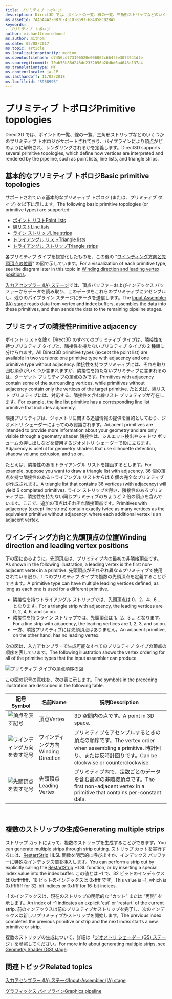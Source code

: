 ```yaml
---
title: プリミティブ トポロジ
description: Direct3D では、ポイントの一覧、線の一覧、三角形ストリップなどのいくつかのプリミティブ トポロジがサポートされており、パイプラインにより頂点がどのように解釈され、レンダリングされるかを定義します。
ms.assetid: 7AA5A4A2-0B7C-431D-B597-684D58C02BA5
keywords:
- プリミティブ トポロジ
author: michaelfromredmond
ms.author: mithom
ms.date: 02/08/2017
ms.topic: article
ms.localizationpriority: medium
ms.openlocfilehash: d7456cd773196520e066062c664f5e3073941dfe
ms.sourcegitcommit: 70ab58b88d248de2332096b20dbd6a4643d137a4
ms.translationtype: MT
ms.contentlocale: ja-JP
ms.lasthandoff: 11/02/2018
ms.locfileid: "5938995"
---
```

# <a name="primitive-topologies"></a><span data-ttu-id="733c0-104">プリミティブ トポロジ</span><span class="sxs-lookup"><span data-stu-id="733c0-104">Primitive topologies</span></span>


<span data-ttu-id="733c0-105">Direct3D では、ポイントの一覧、線の一覧、三角形ストリップなどのいくつかのプリミティブ トポロジがサポートされており、パイプラインにより頂点がどのように解釈され、レンダリングされるかを定義します。</span><span class="sxs-lookup"><span data-stu-id="733c0-105">Direct3D supports several primitive topologies, which define how vertices are interpreted and rendered by the pipeline, such as point lists, line lists, and triangle strips.</span></span>

## <a name="span-idprimitivetypesspanspan-idprimitivetypesspanspan-idprimitivetypesspanbasic-primitive-topologies"></a><span data-ttu-id="733c0-106"><span id="Primitive_Types"></span><span id="primitive_types"></span><span id="PRIMITIVE_TYPES"></span>基本的なプリミティブ トポロジ</span><span class="sxs-lookup"><span data-stu-id="733c0-106"><span id="Primitive_Types"></span><span id="primitive_types"></span><span id="PRIMITIVE_TYPES"></span>Basic primitive topologies</span></span>


<span data-ttu-id="733c0-107">サポートされている基本的なプリミティブ トポロジ (または、プリミティブ タイプ) を以下に示します。</span><span class="sxs-lookup"><span data-stu-id="733c0-107">The following basic primitive topologies (or primitive types) are supported:</span></span>

-   [<span data-ttu-id="733c0-108">ポイント リスト</span><span class="sxs-lookup"><span data-stu-id="733c0-108">Point lists</span></span>](point-lists.md)
-   [<span data-ttu-id="733c0-109">線リスト</span><span class="sxs-lookup"><span data-stu-id="733c0-109">Line lists</span></span>](line-lists.md)
-   [<span data-ttu-id="733c0-110">ライン ストリップ</span><span class="sxs-lookup"><span data-stu-id="733c0-110">Line strips</span></span>](line-strips.md)
-   [<span data-ttu-id="733c0-111">トライアングル リスト</span><span class="sxs-lookup"><span data-stu-id="733c0-111">Triangle lists</span></span>](triangle-lists.md)
-   [<span data-ttu-id="733c0-112">トライアングル ストリップ</span><span class="sxs-lookup"><span data-stu-id="733c0-112">Triangle strips</span></span>](triangle-strips.md)

<span data-ttu-id="733c0-113">各プリミティブ タイプを視覚化したものを、この後の "[ワインディング方向と先頭頂点の位置](#winding-direction-and-leading-vertex-positions)" の図で示しています。</span><span class="sxs-lookup"><span data-stu-id="733c0-113">For a visualization of each primitive type, see the diagram later in this topic in [Winding direction and leading vertex positions](#winding-direction-and-leading-vertex-positions).</span></span>

<span data-ttu-id="733c0-114">[入力アセンブラー (IA) ステージ](input-assembler-stage--ia-.md)では、頂点バッファーおよびインデックス バッファーからデータを読み取り、このデータをこれらのプリミティブにアセンブルし、残りのパイプライン ステージにデータを送信します。</span><span class="sxs-lookup"><span data-stu-id="733c0-114">The [Input Assembler (IA) stage](input-assembler-stage--ia-.md) reads data from vertex and index buffers, assembles the data into these primitives, and then sends the data to the remaining pipeline stages.</span></span>

## <a name="span-idprimitiveadjacencyspanspan-idprimitiveadjacencyspanspan-idprimitiveadjacencyspanprimitive-adjacency"></a><span data-ttu-id="733c0-115"><span id="Primitive_Adjacency"></span><span id="primitive_adjacency"></span><span id="PRIMITIVE_ADJACENCY"></span>プリミティブの隣接性</span><span class="sxs-lookup"><span data-stu-id="733c0-115"><span id="Primitive_Adjacency"></span><span id="primitive_adjacency"></span><span id="PRIMITIVE_ADJACENCY"></span>Primitive adjacency</span></span>


<span data-ttu-id="733c0-116">ポイント リストを除く Direct3D のすべてのプリミティブ タイプは、隣接性を持つプリミティブ タイプと、隣接性を持たないプリミティブ タイプの 2 種類に分けられます。</span><span class="sxs-lookup"><span data-stu-id="733c0-116">All Direct3D primitive types (except the point list) are available in two versions: one primitive type with adjacency and one primitive type without adjacency.</span></span> <span data-ttu-id="733c0-117">隣接性を持つプリミティブには、それを取り囲む頂点がいくつか含まれますが、隣接性を持たないプリミティブに含まれるのは、ターゲット プリミティブの頂点のみです。</span><span class="sxs-lookup"><span data-stu-id="733c0-117">Primitives with adjacency contain some of the surrounding vertices, while primitives without adjacency contain only the vertices of the target primitive.</span></span> <span data-ttu-id="733c0-118">たとえば、線リスト プリミティブには、対応する、隣接性を含む線リスト プリミティブが存在します。</span><span class="sxs-lookup"><span data-stu-id="733c0-118">For example, the line list primitive has a corresponding line list primitive that includes adjacency.</span></span>

<span data-ttu-id="733c0-119">隣接プリミティブは、ジオメトリに関する追加情報の提供を目的としており、ジオメトリ シェーダーによってのみ認識されます。</span><span class="sxs-lookup"><span data-stu-id="733c0-119">Adjacent primitives are intended to provide more information about your geometry and are only visible through a geometry shader.</span></span> <span data-ttu-id="733c0-120">隣接性は、シルエット検出やシャドウ ボリュームの押し出しなどを使用するジオメトリ シェーダーで役に立ちます。</span><span class="sxs-lookup"><span data-stu-id="733c0-120">Adjacency is useful for geometry shaders that use silhouette detection, shadow volume extrusion, and so on.</span></span>

<span data-ttu-id="733c0-121">たとえば、隣接性のあるトライアングル リストを描画するとします。</span><span class="sxs-lookup"><span data-stu-id="733c0-121">For example, suppose you want to draw a triangle list with adjacency.</span></span> <span data-ttu-id="733c0-122">36 個の頂点を持つ隣接性のあるトライアングル リストからは 6 個の完全なプリミティブが作成されます。</span><span class="sxs-lookup"><span data-stu-id="733c0-122">A triangle list that contains 36 vertices (with adjacency) will yield 6 completed primitives.</span></span> <span data-ttu-id="733c0-123">ライン ストリップを除き、隣接性のあるプリミティブは、隣接性を持たない同じプリミティブのちょうど 2 倍の頂点を含んでいます。ここで、追加の頂点はそれぞれ隣接頂点です。</span><span class="sxs-lookup"><span data-stu-id="733c0-123">Primitives with adjacency (except line strips) contain exactly twice as many vertices as the equivalent primitive without adjacency, where each additional vertex is an adjacent vertex.</span></span>

## <a name="span-idwindingdirectionandleadingvertexpositionsspanspan-idwindingdirectionandleadingvertexpositionsspanspan-idwindingdirectionandleadingvertexpositionsspanspan-idwinding-direction-and-leading-vertex-positionsspanwinding-direction-and-leading-vertex-positions"></a><span data-ttu-id="733c0-124"><span id="Winding_Direction_and_Leading_Vertex_Positions"></span><span id="winding_direction_and_leading_vertex_positions"></span><span id="WINDING_DIRECTION_AND_LEADING_VERTEX_POSITIONS"></span><span id="winding-direction-and-leading-vertex-positions"></span>ワインディング方向と先頭頂点の位置</span><span class="sxs-lookup"><span data-stu-id="733c0-124"><span id="Winding_Direction_and_Leading_Vertex_Positions"></span><span id="winding_direction_and_leading_vertex_positions"></span><span id="WINDING_DIRECTION_AND_LEADING_VERTEX_POSITIONS"></span><span id="winding-direction-and-leading-vertex-positions"></span>Winding direction and leading vertex positions</span></span>


<span data-ttu-id="733c0-125">下の図にあるように、先頭頂点は、プリミティブ内の最初の非隣接頂点です。</span><span class="sxs-lookup"><span data-stu-id="733c0-125">As shown in the following illustration, a leading vertex is the first non-adjacent vertex in a primitive.</span></span> <span data-ttu-id="733c0-126">先頭頂点がそれぞれ異なるプリミティブで使用されている限り、1 つのプリミティブ タイプで複数の先頭頂点を定義することができます。</span><span class="sxs-lookup"><span data-stu-id="733c0-126">A primitive type can have multiple leading vertices defined, as long as each one is used for a different primitive.</span></span>

-   <span data-ttu-id="733c0-127">隣接性を持つトライアングル ストリップでは、先頭頂点は 0、2、4、6 ... となります。</span><span class="sxs-lookup"><span data-stu-id="733c0-127">For a triangle strip with adjacency, the leading vertices are 0, 2, 4, 6, and so on.</span></span>
-   <span data-ttu-id="733c0-128">隣接性を持つライン ストリップでは、先頭頂点は 1、2、3 ... となります。</span><span class="sxs-lookup"><span data-stu-id="733c0-128">For a line strip with adjacency, the leading vertices are 1, 2, 3, and so on.</span></span>
-   <span data-ttu-id="733c0-129">一方、隣接プリミティブには先頭頂点はありません。</span><span class="sxs-lookup"><span data-stu-id="733c0-129">An adjacent primitive, on the other hand, has no leading vertex.</span></span>

<span data-ttu-id="733c0-130">次の図は、入力アセンブラーで生成可能なすべてのプリミティブ タイプの頂点の順序を表しています。</span><span class="sxs-lookup"><span data-stu-id="733c0-130">The following illustration shows the vertex ordering for all of the primitive types that the input assembler can produce.</span></span>

![プリミティブ タイプの頂点順序の図](images/d3d10-primitive-topologies.png)

<span data-ttu-id="733c0-132">この図の記号の意味を、次の表に示します。</span><span class="sxs-lookup"><span data-stu-id="733c0-132">The symbols in the preceding illustration are described in the following table.</span></span>

| <span data-ttu-id="733c0-133">記号</span><span class="sxs-lookup"><span data-stu-id="733c0-133">Symbol</span></span>                                                                                   | <span data-ttu-id="733c0-134">名前</span><span class="sxs-lookup"><span data-stu-id="733c0-134">Name</span></span>              | <span data-ttu-id="733c0-135">説明</span><span class="sxs-lookup"><span data-stu-id="733c0-135">Description</span></span>                                                                         |
|------------------------------------------------------------------------------------------|-------------------|-------------------------------------------------------------------------------------|
| ![頂点を表す記号](images/d3d10-primitive-topologies-vertex.png)                     | <span data-ttu-id="733c0-137">頂点</span><span class="sxs-lookup"><span data-stu-id="733c0-137">Vertex</span></span>            | <span data-ttu-id="733c0-138">3D 空間内の点です。</span><span class="sxs-lookup"><span data-stu-id="733c0-138">A point in 3D space.</span></span>                                                                |
| ![ワインディング方向を表す記号](images/d3d10-primitive-topologies-winding-direction.png) | <span data-ttu-id="733c0-140">ワインディング方向</span><span class="sxs-lookup"><span data-stu-id="733c0-140">Winding Direction</span></span> | <span data-ttu-id="733c0-141">プリミティブをアセンブルするときの頂点の順序です。</span><span class="sxs-lookup"><span data-stu-id="733c0-141">The vertex order when assembling a primitive.</span></span> <span data-ttu-id="733c0-142">時計回り、または反時計回りです。</span><span class="sxs-lookup"><span data-stu-id="733c0-142">Can be clockwise or counterclockwise.</span></span> |
| ![先頭頂点を表す記号](images/d3d10-primitive-topologies-leading-vertex.png)       | <span data-ttu-id="733c0-144">先頭頂点</span><span class="sxs-lookup"><span data-stu-id="733c0-144">Leading Vertex</span></span>    | <span data-ttu-id="733c0-145">プリミティブ内で、定数ごとのデータを含む最初の非隣接頂点です。</span><span class="sxs-lookup"><span data-stu-id="733c0-145">The first non-adjacent vertex in a primitive that contains per-constant data.</span></span>       |

 

## <a name="span-idgeneratingmultiplestripsspanspan-idgeneratingmultiplestripsspanspan-idgeneratingmultiplestripsspangenerating-multiple-strips"></a><span data-ttu-id="733c0-146"><span id="Generating_Multiple_Strips"></span><span id="generating_multiple_strips"></span><span id="GENERATING_MULTIPLE_STRIPS"></span>複数のストリップの生成</span><span class="sxs-lookup"><span data-stu-id="733c0-146"><span id="Generating_Multiple_Strips"></span><span id="generating_multiple_strips"></span><span id="GENERATING_MULTIPLE_STRIPS"></span>Generating multiple strips</span></span>


<span data-ttu-id="733c0-147">ストリップ カットによって、複数のストリップを生成することができます。</span><span class="sxs-lookup"><span data-stu-id="733c0-147">You can generate multiple strips through strip cutting.</span></span> <span data-ttu-id="733c0-148">ストリップ カットを実行するには、[RestartStrip](https://msdn.microsoft.com/library/windows/desktop/bb509660) HLSL 関数を明示的に呼び出すか、インデックス バッファーに特殊なインデックス値を挿入します。</span><span class="sxs-lookup"><span data-stu-id="733c0-148">You can perform a strip cut by explicitly calling the [RestartStrip](https://msdn.microsoft.com/library/windows/desktop/bb509660) HLSL function, or by inserting a special index value into the index buffer.</span></span> <span data-ttu-id="733c0-149">この値とは –1 で、32 ビットのインデックスは 0xffffffff、16 ビットのインデックスは 0xffff です。</span><span class="sxs-lookup"><span data-stu-id="733c0-149">This value is –1, which is 0xffffffff for 32-bit indices or 0xffff for 16-bit indices.</span></span>

<span data-ttu-id="733c0-150">-1 のインデックスは、現在のストリップの明示的な ”カット” または ”再開” を示します。</span><span class="sxs-lookup"><span data-stu-id="733c0-150">An index of –1 indicates an explicit 'cut' or 'restart' of the current strip.</span></span> <span data-ttu-id="733c0-151">前のインデックスは前のプリミティブかストリップを完了し、次のインデックスは新しいプリミティブかストリップを開始します。</span><span class="sxs-lookup"><span data-stu-id="733c0-151">The previous index completes the previous primitive or strip and the next index starts a new primitive or strip.</span></span>

<span data-ttu-id="733c0-152">複数のストリップの生成について、詳細は「[ジオメトリ シェーダー (GS) ステージ](geometry-shader-stage--gs-.md)」を参照してください。</span><span class="sxs-lookup"><span data-stu-id="733c0-152">For more info about generating multiple strips, see [Geometry Shader (GS) stage](geometry-shader-stage--gs-.md).</span></span>

## <a name="span-idrelated-topicsspanrelated-topics"></a><span data-ttu-id="733c0-153"><span id="related-topics"></span>関連トピック</span><span class="sxs-lookup"><span data-stu-id="733c0-153"><span id="related-topics"></span>Related topics</span></span>


[<span data-ttu-id="733c0-154">入力アセンブラー (IA) ステージ</span><span class="sxs-lookup"><span data-stu-id="733c0-154">Input-Assembler (IA) stage</span></span>](input-assembler-stage--ia-.md)

[<span data-ttu-id="733c0-155">グラフィックス パイプライン</span><span class="sxs-lookup"><span data-stu-id="733c0-155">Graphics pipeline</span></span>](graphics-pipeline.md)

 

 




